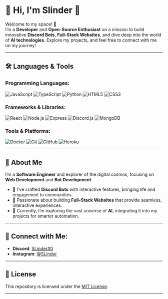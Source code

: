 # 🚀 **Hi, I'm Slinder** 👋

Welcome to my space! 🌌  
I’m a **Developer** and **Open-Source Enthusiast** on a mission to build innovative **Discord Bots**, **Full-Stack Websites**, and dive deep into the world of **AI technologies**. Explore my projects, and feel free to connect with me on my journey!

---

## 🛠️ **Languages & Tools**

### **Programming Languages**:

![JavaScript](https://img.shields.io/badge/JavaScript-efd81d?style=flat&logo=javascript&logoColor=white)
![TypeScript](https://img.shields.io/badge/TypeScript-3178C6?style=flat&logo=typescript&logoColor=white)
![Python](https://img.shields.io/badge/Python-3776AB?style=flat&logo=python&logoColor=white)
![HTML5](https://img.shields.io/badge/HTML5-E34F26?style=flat&logo=html5&logoColor=white)
![CSS3](https://img.shields.io/badge/CSS3-1572B6?style=flat&logo=css3&logoColor=white)

### **Frameworks & Libraries**:

![React](https://img.shields.io/badge/React-61DAFB?style=flat&logo=react&logoColor=black)
![Node.js](https://img.shields.io/badge/Node.js-339933?style=flat&logo=node.js&logoColor=white)
![Express](https://img.shields.io/badge/Express-000000?style=flat&logo=express&logoColor=white)
![Discord.js](https://img.shields.io/badge/Discord.js-7289DA?style=flat&logo=discord&logoColor=white)
![MongoDB](https://img.shields.io/badge/MongoDB-47A248?style=flat&logo=mongodb&logoColor=white)

### **Tools & Platforms**:

![Docker](https://img.shields.io/badge/Docker-2496ED?style=flat&logo=docker&logoColor=white)
![Git](https://img.shields.io/badge/Git-F05032?style=flat&logo=git&logoColor=white)
![GitHub](https://img.shields.io/badge/GitHub-181717?style=flat&logo=github&logoColor=white)
![Heroku](https://img.shields.io/badge/Heroku-430098?style=flat&logo=heroku&logoColor=white)

---

## 🚀 **About Me**

I’m a **Software Engineer** and explorer of the digital cosmos, focusing on **Web Development** and **Bot Development**.

- 🌟 I’ve crafted **Discord Bots** with interactive features, bringing life and engagement to communities.
- 🚀 Passionate about building **Full-Stack Websites** that provide seamless, interactive experiences.
- 🤖 Currently, I’m exploring the vast universe of **AI**, integrating it into my projects for smarter automation.

---

## 📧 **Connect with Me**:

- **Discord**: [SLinder#0](https://discord.com/users/135326333449404416)
- **Instagram**: [@SLinder](https://www.instagram.com/52hgi)

---

## 📄 **License**

This repository is licensed under the [MIT License](LICENSE).

---
